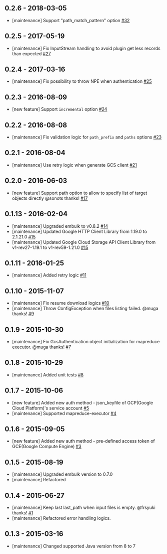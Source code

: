 ## 0.2.6 - 2018-03-05
* [maintenance] Support "path_match_pattern" option [#32](https://github.com/embulk/embulk-input-gcs/pull/32)

## 0.2.5 - 2017-05-19
* [maintenance] Fix InputStream handling to avoid plugin get less records than expected [#27](https://github.com/embulk/embulk-input-gcs/pull/27)

## 0.2.4 - 2017-03-16
* [maintenance] Fix possibility to throw NPE when authentication [#25](https://github.com/embulk/embulk-input-gcs/pull/25)

## 0.2.3 - 2016-08-09
* [new feature] Support `incremental` option [#24](https://github.com/embulk/embulk-input-gcs/pull/24)

## 0.2.2 - 2016-08-08
* [maintenance] Fix validation logic for `path_prefix` and `paths` options [#23](https://github.com/embulk/embulk-input-gcs/pull/23)

## 0.2.1 - 2016-08-04
* [maintenance] Use retry logic when generate GCS client [#21](https://github.com/embulk/embulk-input-gcs/pull/21)

## 0.2.0 - 2016-06-03
* [new feature] Support path option to allow to specify list of target objects directly @sonots thanks! [#17](https://github.com/embulk/embulk-input-gcs/pull/17)

## 0.1.13 - 2016-02-04
* [maintenance] Upgraded embulk to v0.8.2  [#14](https://github.com/embulk/embulk-input-gcs/pull/14)
* [maintenance] Updated Google HTTP Client Library from 1.19.0 to 2.1.21.0 [#15](https://github.com/embulk/embulk-input-gcs/pull/15)
* [maintenance] Updated Google Cloud Storage API Client Library from v1-rev27-1.19.1 to v1-rev59-1.21.0  [#15](https://github.com/embulk/embulk-input-gcs/pull/15)

## 0.1.11 - 2016-01-25
* [maintenance] Added retry logic [#11](https://github.com/embulk/embulk-input-gcs/pull/11)

## 0.1.10 - 2015-11-07

* [maintenance] Fix resume download logics [#10](https://github.com/embulk/embulk-input-gcs/pull/10)
* [maintenance] Throw ConfigException when files listing failed. @muga thanks! [#9](https://github.com/embulk/embulk-input-gcs/pull/9)

## 0.1.9 - 2015-10-30

* [maintenance] Fix GcsAuthentication object initialization for mapreduce executor. @muga thanks!  [#7](https://github.com/embulk/embulk-input-gcs/pull/7)

## 0.1.8 - 2015-10-29

* [maintenance] Added unit tests [#8](https://github.com/embulk/embulk-input-gcs/pull/8)

## 0.1.7 - 2015-10-06

* [new feature] Added new auth method - json_keyfile of GCP(Google Cloud Platform)'s service account [#5](https://github.com/embulk/embulk-input-gcs/pull/5)
* [maintenance] Supported mapreduce-executor [#4](https://github.com/embulk/embulk-input-gcs/pull/4)

## 0.1.6 - 2015-09-05

* [new feature] Added new auth method - pre-defined access token of GCE(Google Compute Engine) [#3](https://github.com/embulk/embulk-input-gcs/pull/3)

## 0.1.5 - 2015-08-19

* [maintenance] Upgraded embulk version to 0.7.0
* [maintenance] Refactored

## 0.1.4 - 2015-06-27

* [maintenance] Keep last last_path when input files is empty. @frsyuki thanks! [#1](https://github.com/embulk/embulk-input-gcs/pull/1)
* [maintenance] Refactored error handling logics.

## 0.1.3 - 2015-03-16

* [maintenance] Changed supported Java version from 8 to 7
